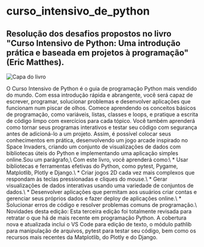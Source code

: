 # curso_intensivo_de_python
## Resolução dos desafios propostos no livro "Curso Intensivo de Python: Uma introdução prática e baseada em projetos à programação" (Eric Matthes).
<img align="Center" Alt="Capa do livro" src="https://m.media-amazon.com/images/I/71+zivhMZKL._AC_UF1000,1000_QL80_.jpg">
<p> O Curso Intensivo de Python é o guia de programação Python mais vendido do mundo. Com essa introdução rápida e abrangente, você será capaz de escrever, programar, solucionar problemas e desenvolver aplicações que funcionam num piscar de olhos.
Comece aprendendo os conceitos básicos de programação, como variáveis, listas, classes e loops, e pratique a escrita de código limpo com exercícios para cada tópico. Você também aprenderá como tornar seus programas interativos e testar seu código com segurança antes de adicioná-lo a um projeto. Assim, é possível colocar seus conhecimentos em prática, desenvolvendo um jogo arcade inspirado no Space Invaders, criando um conjunto de visualizações de dados com bibliotecas úteis do Python e implementando uma aplicação simples online.Sou um parágrafo,\
Com este livro, você aprenderá como:\
* Usar bibliotecas e ferramentas efetivas do Python, como pytest, Pygame, Matplotlib, Plotly e Django.\
* Criar jogos 2D cada vez mais complexos que respondam às teclas pressionadas e cliques do mouse.\
* Gerar visualizações de dados interativas usando uma variedade de conjuntos de dados.\
* Desenvolver aplicações que permitam aos usuários criar contas e gerenciar seus próprios dados e fazer deploy de aplicações online.\
* Solucionar erros de código e resolver problemas comuns de programação.\
Novidades desta edição: Esta terceira edição foi totalmente revisada para retratar o que há de mais recente em programação Python. A cobertura nova e atualizada inclui o VS Code para edição de texto, o módulo pathlib para manipulação de arquivos, pytest para testar seu código, bem como os recursos mais recentes da Matplotlib, do Plotly e do Django.</p>
